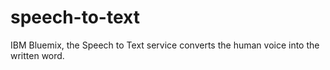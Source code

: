 # speech-to-text
IBM Bluemix, the Speech to Text service converts the human voice into the written word. 
